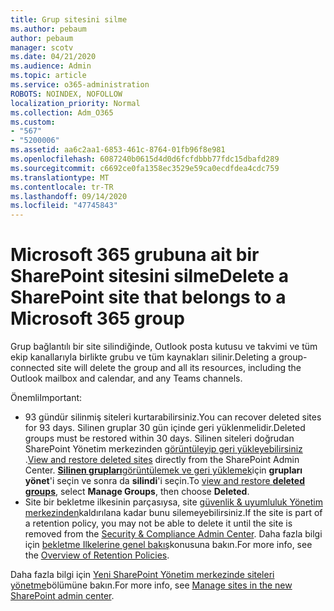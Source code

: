 ```yaml
---
title: Grup sitesini silme
ms.author: pebaum
author: pebaum
manager: scotv
ms.date: 04/21/2020
ms.audience: Admin
ms.topic: article
ms.service: o365-administration
ROBOTS: NOINDEX, NOFOLLOW
localization_priority: Normal
ms.collection: Adm_O365
ms.custom:
- "567"
- "5200006"
ms.assetid: aa6c2aa1-6853-461c-8764-01fb96f8e981
ms.openlocfilehash: 6087240b0615d4d0d6fcfdbbb77fdc15dbafd289
ms.sourcegitcommit: c6692ce0fa1358ec3529e59ca0ecdfdea4cdc759
ms.translationtype: MT
ms.contentlocale: tr-TR
ms.lasthandoff: 09/14/2020
ms.locfileid: "47745843"
---
```

# <a name="delete-a-sharepoint-site-that-belongs-to-a-microsoft-365-group"></a><span data-ttu-id="46343-102">Microsoft 365 grubuna ait bir SharePoint sitesini silme</span><span class="sxs-lookup"><span data-stu-id="46343-102">Delete a SharePoint site that belongs to a Microsoft 365 group</span></span>

<span data-ttu-id="46343-103">Grup bağlantılı bir site silindiğinde, Outlook posta kutusu ve takvimi ve tüm ekip kanallarıyla birlikte grubu ve tüm kaynakları silinir.</span><span class="sxs-lookup"><span data-stu-id="46343-103">Deleting a group-connected site will delete the group and all its resources, including the Outlook mailbox and calendar, and any Teams channels.</span></span>
  
<span data-ttu-id="46343-104">Önemli</span><span class="sxs-lookup"><span data-stu-id="46343-104">Important:</span></span>

- <span data-ttu-id="46343-105">93 gündür silinmiş siteleri kurtarabilirsiniz.</span><span class="sxs-lookup"><span data-stu-id="46343-105">You can recover deleted sites for 93 days.</span></span> <span data-ttu-id="46343-106">Silinen gruplar 30 gün içinde geri yüklenmelidir.</span><span class="sxs-lookup"><span data-stu-id="46343-106">Deleted groups must be restored within 30 days.</span></span> <span data-ttu-id="46343-107">Silinen siteleri doğrudan SharePoint Yönetim merkezinden [görüntüleyip geri yükleyebilirsiniz](https://admin.microsoft.com/sharepoint?page=recyclebin&modern=true) .</span><span class="sxs-lookup"><span data-stu-id="46343-107">[View and restore deleted sites](https://admin.microsoft.com/sharepoint?page=recyclebin&modern=true) directly from the SharePoint Admin Center.</span></span> <span data-ttu-id="46343-108">[ **Silinen grupları**görüntülemek ve geri yüklemek](https://outlook.office.com/people/group/deleted)için **grupları yönet**'i seçin ve sonra da **silindi**'i seçin.</span><span class="sxs-lookup"><span data-stu-id="46343-108">To [view and restore **deleted groups**](https://outlook.office.com/people/group/deleted), select **Manage Groups**, then choose **Deleted**.</span></span>
- <span data-ttu-id="46343-109">Site bir bekletme ilkesinin parçasıysa, site [güvenlik & uyumluluk Yönetim merkezinden](https://protection.office.com/?rfr=AdminCenter#/retention)kaldırılana kadar bunu silemeyebilirsiniz.</span><span class="sxs-lookup"><span data-stu-id="46343-109">If the site is part of a retention policy, you may not be able to delete it until the site is removed from the [Security & Compliance Admin Center](https://protection.office.com/?rfr=AdminCenter#/retention).</span></span> <span data-ttu-id="46343-110">Daha fazla bilgi için [bekletme Ilkelerine genel bakış](https://docs.microsoft.com/microsoft-365/compliance/retention-policies)konusuna bakın.</span><span class="sxs-lookup"><span data-stu-id="46343-110">For more info, see the [Overview of Retention Policies](https://docs.microsoft.com/microsoft-365/compliance/retention-policies).</span></span>
  
<span data-ttu-id="46343-111">Daha fazla bilgi için [Yeni SharePoint Yönetim merkezinde siteleri yönetme](https://docs.microsoft.com/sharepoint/manage-sites-in-new-admin-center)bölümüne bakın.</span><span class="sxs-lookup"><span data-stu-id="46343-111">For more info, see [Manage sites in the new SharePoint admin center](https://docs.microsoft.com/sharepoint/manage-sites-in-new-admin-center).</span></span>
